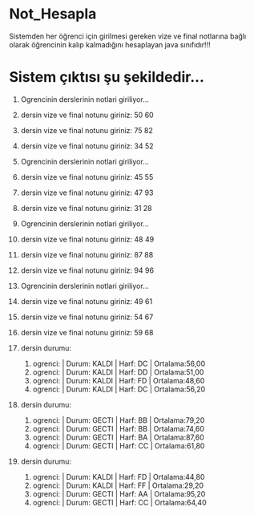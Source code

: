 Not_Hesapla
===========
Sistemden her öğrenci için girilmesi gereken vize ve final notlarına bağlı olarak öğrencinin kalıp kalmadığını hesaplayan
java sınıfıdır!!!

Sistem çıktısı şu şekildedir...
================================

1. Ogrencinin derslerinin notlari giriliyor...
 1. dersin vize ve final notunu giriniz: 50 60
 2. dersin vize ve final notunu giriniz: 75 82
 3. dersin vize ve final notunu giriniz: 34 52
2. Ogrencinin derslerinin notlari giriliyor...
 1. dersin vize ve final notunu giriniz: 45 55
 2. dersin vize ve final notunu giriniz: 47 93
 3. dersin vize ve final notunu giriniz: 31 28
3. Ogrencinin derslerinin notlari giriliyor...
 1. dersin vize ve final notunu giriniz: 48 49
 2. dersin vize ve final notunu giriniz: 87 88
 3. dersin vize ve final notunu giriniz: 94 96
4. Ogrencinin derslerinin notlari giriliyor...
 1. dersin vize ve final notunu giriniz: 49 61
 2. dersin vize ve final notunu giriniz: 54 67
 3. dersin vize ve final notunu giriniz: 59 68

1. dersin durumu:
	1. ogrenci:   |  Durum: KALDI  |  Harf: DC  |  Ortalama:56,00
	2. ogrenci:   |  Durum: KALDI  |  Harf: DD  |  Ortalama:51,00
	3. ogrenci:   |  Durum: KALDI  |  Harf: FD  |  Ortalama:48,60
	4. ogrenci:   |  Durum: KALDI  |  Harf: DC  |  Ortalama:56,20
2. dersin durumu:
	1. ogrenci:   |  Durum: GECTI  |  Harf: BB  |  Ortalama:79,20
	2. ogrenci:   |  Durum: GECTI  |  Harf: BB  |  Ortalama:74,60
	3. ogrenci:   |  Durum: GECTI  |  Harf: BA  |  Ortalama:87,60
	4. ogrenci:   |  Durum: GECTI  |  Harf: CC  |  Ortalama:61,80
3. dersin durumu:
	1. ogrenci:   |  Durum: KALDI  |  Harf: FD  |  Ortalama:44,80
	2. ogrenci:   |  Durum: KALDI  |  Harf: FF  |  Ortalama:29,20
	3. ogrenci:   |  Durum: GECTI  |  Harf: AA  |  Ortalama:95,20
	4. ogrenci:   |  Durum: GECTI  |  Harf: CC  |  Ortalama:64,40
